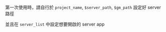 第一次使用時，請自行於
`project_name`, `$server_path`, `$gm_path` 
設定好 server 路徑

並且在 `server_list` 中設定想要開啟的 server app


